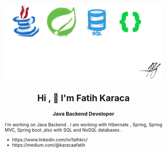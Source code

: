 <img src = "https://github.com/Fathkrc/Fathkrc/blob/main/header.png?raw=true">

<h1 align= "center"> Hi , 👋 I'm Fatih Karaca </h1>

<h3 align="center">Java Backend Developer</h3>

<p align="justify"> I'm working on Java Backend . I am working with Hibernate , Spring, Spring MVC, Spring boot ,also with SQL and NoSQL databases .</p>

<ul>
   <li> https://www.linkedin.com/in/fathkrc/ </b></li>
   <li> https://medium.com/@karacaafatih </b></li>
</ul>
   
